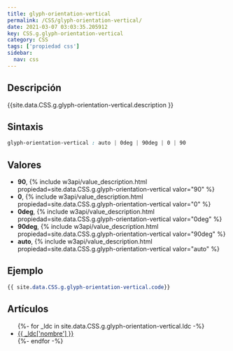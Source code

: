 ```yaml
---
title: glyph-orientation-vertical
permalink: /CSS/glyph-orientation-vertical/
date: 2021-03-07 03:03:35.205912
key: CSS.g.glyph-orientation-vertical
category: CSS
tags: ['propiedad css']
sidebar: 
  nav: css
---
```


## Descripción
{{site.data.CSS.g.glyph-orientation-vertical.description }}

## Sintaxis
~~~css
glyph-orientation-vertical : auto | 0deg | 90deg | 0 | 90
~~~

## Valores
* **90**,  {% include w3api/value_description.html propiedad=site.data.CSS.g.glyph-orientation-vertical valor="90" %}
* **0**,  {% include w3api/value_description.html propiedad=site.data.CSS.g.glyph-orientation-vertical valor="0" %}
* **0deg**,  {% include w3api/value_description.html propiedad=site.data.CSS.g.glyph-orientation-vertical valor="0deg" %}
* **90deg**,  {% include w3api/value_description.html propiedad=site.data.CSS.g.glyph-orientation-vertical valor="90deg" %}
* **auto**,  {% include w3api/value_description.html propiedad=site.data.CSS.g.glyph-orientation-vertical valor="auto" %}

## Ejemplo
~~~css
{{ site.data.CSS.g.glyph-orientation-vertical.code}}
~~~

## Artículos
<ul>
{%- for _ldc in site.data.CSS.g.glyph-orientation-vertical.ldc -%}
   <li>
       <a href="{{_ldc['url'] }}">{{ _ldc['nombre'] }}</a>
   </li>
{%- endfor -%}
</ul>

